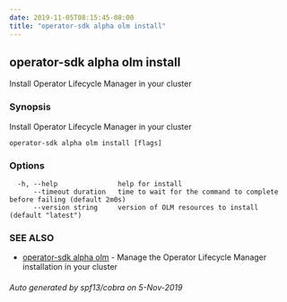 ```yaml
---
date: 2019-11-05T08:15:45-08:00
title: "operator-sdk alpha olm install"
---
```

## operator-sdk alpha olm install

Install Operator Lifecycle Manager in your cluster

### Synopsis

Install Operator Lifecycle Manager in your cluster

```
operator-sdk alpha olm install [flags]
```

### Options

```
  -h, --help               help for install
      --timeout duration   time to wait for the command to complete before failing (default 2m0s)
      --version string     version of OLM resources to install (default "latest")
```

### SEE ALSO

* [operator-sdk alpha olm](operator-sdk_alpha_olm)	 - Manage the Operator Lifecycle Manager installation in your cluster

###### Auto generated by spf13/cobra on 5-Nov-2019
